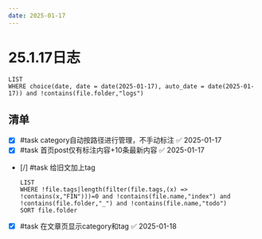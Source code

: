 ```yaml
---
date: 2025-01-17
---
```


# 25.1.17日志

```dataview
LIST
WHERE choice(date, date = date(2025-01-17), auto_date = date(2025-01-17)) and !contains(file.folder,"logs")
```

## 清单

- [x] #task category自动按路径进行管理，不手动标注 ✅ 2025-01-17
- [x] #task 首页post仅有标注内容+10条最新内容 ✅ 2025-01-17
- [/] #task 给旧文加上tag
    ```dataview
    LIST
    WHERE !file.tags|length(filter(file.tags,(x) => !contains(x,"FIN")))=0 and !contains(file.name,"index") and !contains(file.folder,"_") and !contains(file.name,"todo")
    SORT file.folder
    ```
- [x] #task 在文章页显示category和tag ✅ 2025-01-18
